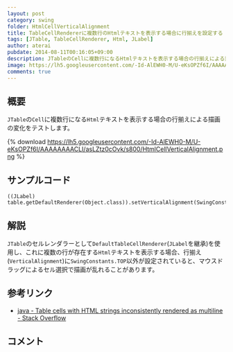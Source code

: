 ```yaml
---
layout: post
category: swing
folder: HtmlCellVerticalAlignment
title: TableCellRendererに複数行のHtmlテキストを表示する場合に行揃えを設定する
tags: [JTable, TableCellRenderer, Html, JLabel]
author: aterai
pubdate: 2014-08-11T00:16:05+09:00
description: JTableのCellに複数行になるHtmlテキストを表示する場合の行揃えによる描画の変化をテストします。
image: https://lh5.googleusercontent.com/-Id-AlEWH0-M/U-eKsOPZf6I/AAAAAAAACLI/asLZtz0cOvk/s800/HtmlCellVerticalAlignment.png
comments: true
---
```

## 概要
`JTable`の`Cell`に複数行になる`Html`テキストを表示する場合の行揃えによる描画の変化をテストします。

{% download https://lh5.googleusercontent.com/-Id-AlEWH0-M/U-eKsOPZf6I/AAAAAAAACLI/asLZtz0cOvk/s800/HtmlCellVerticalAlignment.png %}

## サンプルコード
<pre class="prettyprint"><code>((JLabel) table.getDefaultRenderer(Object.class)).setVerticalAlignment(SwingConstants.TOP);
</code></pre>

## 解説
`JTable`のセルレンダラーとして`DefaultTableCellRenderer`(`JLabel`を継承)を使用し、これに複数の行が存在する`Html`テキストを表示する場合、行揃え(`VerticalAlignment`)に`SwingConstants.TOP`以外が設定されていると、マウスドラッグによるセル選択で描画が乱れることがあります。

## 参考リンク
- [java - Table cells with HTML strings inconsistently rendered as multiline - Stack Overflow](http://stackoverflow.com/questions/25043191/table-cells-with-html-strings-inconsistently-rendered-as-multiline)

<!-- dummy comment line for breaking list -->

## コメント
